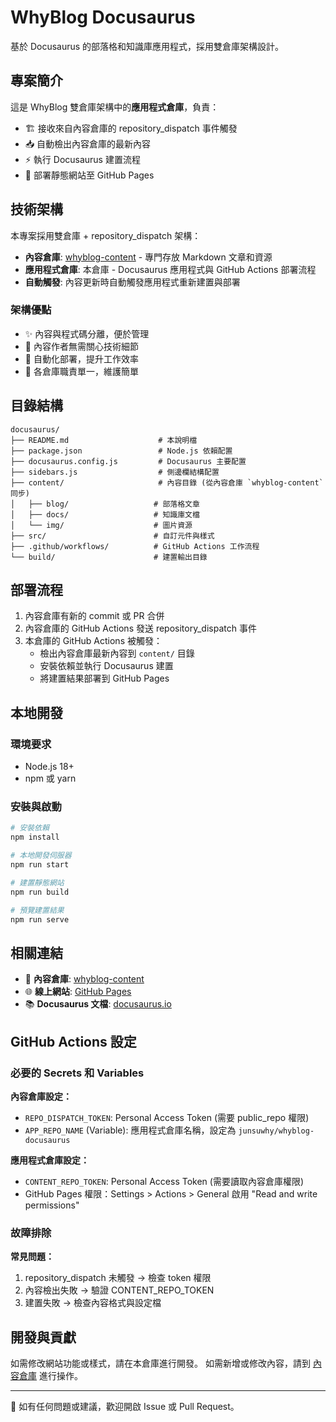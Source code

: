 # WhyBlog Docusaurus

基於 Docusaurus 的部落格和知識庫應用程式，採用雙倉庫架構設計。

## 專案簡介

這是 WhyBlog 雙倉庫架構中的**應用程式倉庫**，負責：

- 🏗️ 接收來自內容倉庫的 repository_dispatch 事件觸發
- 📥 自動檢出內容倉庫的最新內容
- ⚡ 執行 Docusaurus 建置流程
- 🚀 部署靜態網站至 GitHub Pages

## 技術架構

本專案採用雙倉庫 + repository_dispatch 架構：

- **內容倉庫**: [whyblog-content](https://github.com/junsuwhy/whyblog-content) - 專門存放 Markdown 文章和資源
- **應用程式倉庫**: 本倉庫 - Docusaurus 應用程式與 GitHub Actions 部署流程
- **自動觸發**: 內容更新時自動觸發應用程式重新建置與部署

### 架構優點

- ✨ 內容與程式碼分離，便於管理
- 📝 內容作者無需關心技術細節
- 🔄 自動化部署，提升工作效率  
- 🎯 各倉庫職責單一，維護簡單

## 目錄結構

```
docusaurus/
├── README.md                    # 本說明檔
├── package.json                 # Node.js 依賴配置
├── docusaurus.config.js         # Docusaurus 主要配置
├── sidebars.js                  # 側邊欄結構配置
├── content/                     # 內容目錄 (從內容倉庫 `whyblog-content` 同步)
│   ├── blog/                   # 部落格文章
│   ├── docs/                   # 知識庫文檔  
│   └── img/                    # 圖片資源
├── src/                        # 自訂元件與樣式
├── .github/workflows/          # GitHub Actions 工作流程
└── build/                      # 建置輸出目錄
```

## 部署流程

1. 內容倉庫有新的 commit 或 PR 合併
2. 內容倉庫的 GitHub Actions 發送 repository_dispatch 事件
3. 本倉庫的 GitHub Actions 被觸發：
   - 檢出內容倉庫最新內容到 `content/` 目錄
   - 安裝依賴並執行 Docusaurus 建置
   - 將建置結果部署到 GitHub Pages

## 本地開發

### 環境要求

- Node.js 18+ 
- npm 或 yarn

### 安裝與啟動

```bash
# 安裝依賴
npm install

# 本地開發伺服器
npm run start

# 建置靜態網站
npm run build

# 預覽建置結果
npm run serve
```

## 相關連結

- 📝 **內容倉庫**: [whyblog-content](https://github.com/junsuwhy/whyblog-content)
- 🌐 **線上網站**: [GitHub Pages](https://junsuwhy.github.io/whyblog-docusaurus/)
- 📚 **Docusaurus 文檔**: [docusaurus.io](https://docusaurus.io/)

## GitHub Actions 設定

### 必要的 Secrets 和 Variables

**內容倉庫設定：**
- `REPO_DISPATCH_TOKEN`: Personal Access Token (需要 public_repo 權限)
- `APP_REPO_NAME` (Variable): 應用程式倉庫名稱，設定為 `junsuwhy/whyblog-docusaurus`

**應用程式倉庫設定：**
- `CONTENT_REPO_TOKEN`: Personal Access Token (需要讀取內容倉庫權限)
- GitHub Pages 權限：Settings > Actions > General 啟用 "Read and write permissions"

### 故障排除

**常見問題：**
1. repository_dispatch 未觸發 → 檢查 token 權限
2. 內容檢出失敗 → 驗證 CONTENT_REPO_TOKEN
3. 建置失敗 → 檢查內容格式與設定檔

## 開發與貢獻

如需修改網站功能或樣式，請在本倉庫進行開發。
如需新增或修改內容，請到 [內容倉庫](https://github.com/junsuwhy/whyblog-content) 進行操作。

---

📧 如有任何問題或建議，歡迎開啟 Issue 或 Pull Request。
